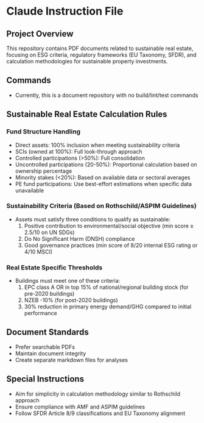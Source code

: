 # Claude Instruction File

## Project Overview
This repository contains PDF documents related to sustainable real estate, focusing on ESG criteria, regulatory frameworks (EU Taxonomy, SFDR), and calculation methodologies for sustainable property investments.

## Commands
- Currently, this is a document repository with no build/lint/test commands

## Sustainable Real Estate Calculation Rules

### Fund Structure Handling
- Direct assets: 100% inclusion when meeting sustainability criteria
- SCIs (owned at 100%): Full look-through approach
- Controlled participations (>50%): Full consolidation 
- Uncontrolled participations (20-50%): Proportional calculation based on ownership percentage
- Minority stakes (<20%): Based on available data or sectoral averages
- PE fund participations: Use best-effort estimations when specific data unavailable

### Sustainability Criteria (Based on Rothschild/ASPIM Guidelines)
- Assets must satisfy three conditions to qualify as sustainable:
  1. Positive contribution to environmental/social objective (min score ≥ 2.5/10 on UN SDGs)
  2. Do No Significant Harm (DNSH) compliance
  3. Good governance practices (min score of 8/20 internal ESG rating or 4/10 MSCI)

### Real Estate Specific Thresholds
- Buildings must meet one of these criteria:
  1. EPC class A OR in top 15% of national/regional building stock (for pre-2020 buildings)
  2. NZEB -10% (for post-2020 buildings)
  3. 30% reduction in primary energy demand/GHG compared to initial performance

## Document Standards
- Prefer searchable PDFs
- Maintain document integrity
- Create separate markdown files for analyses

## Special Instructions
- Aim for simplicity in calculation methodology similar to Rothschild approach
- Ensure compliance with AMF and ASPIM guidelines
- Follow SFDR Article 8/9 classifications and EU Taxonomy alignment